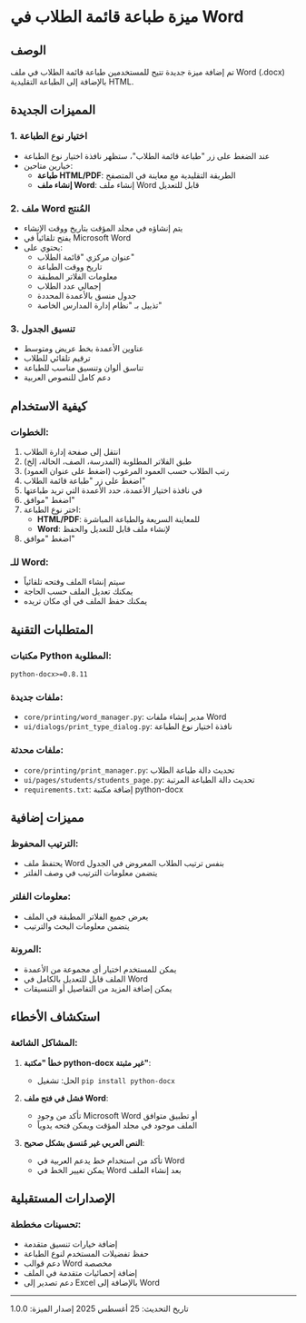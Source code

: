 # ميزة طباعة قائمة الطلاب في Word

## الوصف
تم إضافة ميزة جديدة تتيح للمستخدمين طباعة قائمة الطلاب في ملف Word (.docx) بالإضافة إلى الطباعة التقليدية HTML.

## المميزات الجديدة

### 1. اختيار نوع الطباعة
- عند الضغط على زر "طباعة قائمة الطلاب"، ستظهر نافذة اختيار نوع الطباعة
- خيارين متاحين:
  - **طباعة HTML/PDF**: الطريقة التقليدية مع معاينة في المتصفح
  - **إنشاء ملف Word**: إنشاء ملف Word قابل للتعديل

### 2. ملف Word المُنتج
- يتم إنشاؤه في مجلد المؤقت بتاريخ ووقت الإنشاء
- يفتح تلقائياً في Microsoft Word
- يحتوي على:
  - عنوان مركزي "قائمة الطلاب"
  - تاريخ ووقت الطباعة
  - معلومات الفلاتر المطبقة
  - إجمالي عدد الطلاب
  - جدول منسق بالأعمدة المحددة
  - تذييل بـ "نظام إدارة المدارس الخاصة"

### 3. تنسيق الجدول
- عناوين الأعمدة بخط عريض ومتوسط
- ترقيم تلقائي للطلاب
- تناسق ألوان وتنسيق مناسب للطباعة
- دعم كامل للنصوص العربية

## كيفية الاستخدام

### الخطوات:
1. انتقل إلى صفحة إدارة الطلاب
2. طبق الفلاتر المطلوبة (المدرسة، الصف، الحالة، إلخ)
3. رتب الطلاب حسب العمود المرغوب (اضغط على عنوان العمود)
4. اضغط على زر "طباعة قائمة الطلاب"
5. في نافذة اختيار الأعمدة، حدد الأعمدة التي تريد طباعتها
6. اضغط "موافق"
7. اختر نوع الطباعة:
   - **HTML/PDF**: للمعاينة السريعة والطباعة المباشرة
   - **Word**: لإنشاء ملف قابل للتعديل والحفظ
8. اضغط "موافق"

### للـ Word:
- سيتم إنشاء الملف وفتحه تلقائياً
- يمكنك تعديل الملف حسب الحاجة
- يمكنك حفظ الملف في أي مكان تريده

## المتطلبات التقنية

### مكتبات Python المطلوبة:
```
python-docx>=0.8.11
```

### ملفات جديدة:
- `core/printing/word_manager.py`: مدير إنشاء ملفات Word
- `ui/dialogs/print_type_dialog.py`: نافذة اختيار نوع الطباعة

### ملفات محدثة:
- `core/printing/print_manager.py`: تحديث دالة طباعة الطلاب
- `ui/pages/students/students_page.py`: تحديث دالة الطباعة المرتبة
- `requirements.txt`: إضافة مكتبة python-docx

## مميزات إضافية

### الترتيب المحفوظ:
- يحتفظ ملف Word بنفس ترتيب الطلاب المعروض في الجدول
- يتضمن معلومات الترتيب في وصف الفلتر

### معلومات الفلتر:
- يعرض جميع الفلاتر المطبقة في الملف
- يتضمن معلومات البحث والترتيب

### المرونة:
- يمكن للمستخدم اختيار أي مجموعة من الأعمدة
- الملف قابل للتعديل بالكامل في Word
- يمكن إضافة المزيد من التفاصيل أو التنسيقات

## استكشاف الأخطاء

### المشاكل الشائعة:

1. **خطأ "مكتبة python-docx غير مثبتة"**:
   - الحل: تشغيل `pip install python-docx`

2. **فشل في فتح ملف Word**:
   - تأكد من وجود Microsoft Word أو تطبيق متوافق
   - الملف موجود في مجلد المؤقت ويمكن فتحه يدوياً

3. **النص العربي غير مُنسق بشكل صحيح**:
   - تأكد من استخدام خط يدعم العربية في Word
   - يمكن تغيير الخط في Word بعد إنشاء الملف

## الإصدارات المستقبلية

### تحسينات مخططة:
- إضافة خيارات تنسيق متقدمة
- حفظ تفضيلات المستخدم لنوع الطباعة
- دعم قوالب Word مخصصة
- إضافة إحصائيات متقدمة في الملف
- دعم تصدير إلى Excel بالإضافة إلى Word

---

تاريخ التحديث: 25 أغسطس 2025
إصدار الميزة: 1.0.0
